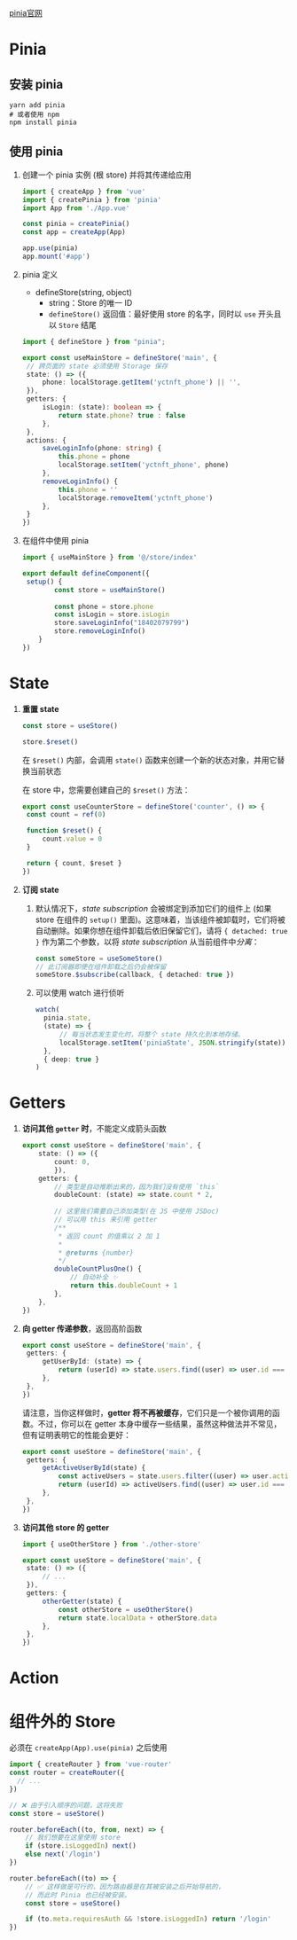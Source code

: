 [pinia官网](https://pinia.vuejs.org/core-concepts "pinia")

# Pinia

## 安装 pinia

```shell
yarn add pinia
# 或者使用 npm
npm install pinia
```



## 使用 pinia

1. 创建一个 pinia 实例 (根 store) 并将其传递给应用

   ```typescript
   import { createApp } from 'vue'
   import { createPinia } from 'pinia'
   import App from './App.vue'
   
   const pinia = createPinia()
   const app = createApp(App)
   
   app.use(pinia)
   app.mount('#app')
   ```

2. pinia 定义

   - defineStore(string, object)
     - string：Store 的唯一 ID
     - `defineStore()` 返回值：最好使用 store 的名字，同时以 `use` 开头且以 `Store` 结尾

   ```typescript
   import { defineStore } from "pinia";
   
   export const useMainStore = defineStore('main', {
   	// 跨页面的 state 必须使用 Storage 保存
   	state: () => ({
   		phone: localStorage.getItem('yctnft_phone') || '',
   	}),
   	getters: {
   		isLogin: (state): boolean => {
   			return state.phone? true : false
   		},
   	},
   	actions: {
   		saveLoginInfo(phone: string) {
   			this.phone = phone
   			localStorage.setItem('yctnft_phone', phone)
   		},
   		removeLoginInfo() {
   			this.phone = ''
   			localStorage.removeItem('yctnft_phone')
   		},
   	}
   })
   
   ```

3. 在组件中使用 pinia

   ```typescript
   import { useMainStore } from '@/store/index'
   
   export default defineComponent({
   	setup() {
           const store = useMainStore()
           
           const phone = store.phone
           const isLogin = store.isLogin
           store.saveLoginInfo("18402079799")
           store.removeLoginInfo()
       }
   })
   ```



# State

1. **重置 state**

   ```typescript
   const store = useStore()
   
   store.$reset()
   ```

   在 `$reset()` 内部，会调用 `state()` 函数来创建一个新的状态对象，并用它替换当前状态

   在 store 中，您需要创建自己的 `$reset()` 方法：

   ```typescript
   export const useCounterStore = defineStore('counter', () => {
   	const count = ref(0)
   
   	function $reset() {
   		count.value = 0
   	}
   
   	return { count, $reset }
   })
   ```

2. **订阅 state**

   1. 默认情况下，*state subscription* 会被绑定到添加它们的组件上 (如果 store 在组件的 `setup()` 里面)。这意味着，当该组件被卸载时，它们将被自动删除。如果你想在组件卸载后依旧保留它们，请将 `{ detached: true }` 作为第二个参数，以将 *state subscription* 从当前组件中*分离*：

      ```typescript
      const someStore = useSomeStore()
      // 此订阅器即便在组件卸载之后仍会被保留
      someStore.$subscribe(callback, { detached: true })
      ```

   2. 可以使用 watch 进行侦听

      ```typescript
      watch(
      	pinia.state,
      	(state) => {
      		// 每当状态发生变化时，将整个 state 持久化到本地存储。
      		localStorage.setItem('piniaState', JSON.stringify(state))
      	},
      	{ deep: true }
      )
      ```



# Getters

1. **访问其他 `getter` 时**，不能定义成箭头函数

   ```typescript
   export const useStore = defineStore('main', {
       state: () => ({
           count: 0,
           }),
       getters: {
           // 类型是自动推断出来的，因为我们没有使用 `this`
           doubleCount: (state) => state.count * 2,
           
           // 这里我们需要自己添加类型(在 JS 中使用 JSDoc)
           // 可以用 this 来引用 getter
           /**
            * 返回 count 的值乘以 2 加 1
            *
            * @returns {number}
            */
           doubleCountPlusOne() {
               // 自动补全 ✨
               return this.doubleCount + 1
           },
       },
   })
   ```

2. **向 getter 传递参数**，返回高阶函数

   ```typescript
   export const useStore = defineStore('main', {
   	getters: {
   		getUserById: (state) => {
   			return (userId) => state.users.find((user) => user.id === userId)
   		},
   	},
   })
   ```

   请注意，当你这样做时，**getter 将不再被缓存**，它们只是一个被你调用的函数。不过，你可以在 getter 本身中缓存一些结果，虽然这种做法并不常见，但有证明表明它的性能会更好：

   ```typescript
   export const useStore = defineStore('main', {
   	getters: {
   		getActiveUserById(state) {
   			const activeUsers = state.users.filter((user) => user.active)
   			return (userId) => activeUsers.find((user) => user.id === userId)
   		},
   	},
   })
   ```

3. **访问其他 store 的 getter**

   ```typescript
   import { useOtherStore } from './other-store'
   
   export const useStore = defineStore('main', {
   	state: () => ({
   		// ...
   	}),
   	getters: {
   		otherGetter(state) {
   			const otherStore = useOtherStore()
   			return state.localData + otherStore.data
   		},
   	},
   })
   ```



# Action





# 组件外的 Store

必须在 `createApp(App).use(pinia)` 之后使用

```typescript
import { createRouter } from 'vue-router'
const router = createRouter({
  // ...
})

// ❌ 由于引入顺序的问题，这将失败
const store = useStore()

router.beforeEach((to, from, next) => {
    // 我们想要在这里使用 store
    if (store.isLoggedIn) next()
    else next('/login')
})

router.beforeEach((to) => {
    // ✅ 这样做是可行的，因为路由器是在其被安装之后开始导航的，
    // 而此时 Pinia 也已经被安装。
    const store = useStore()

    if (to.meta.requiresAuth && !store.isLoggedIn) return '/login'
})
```

